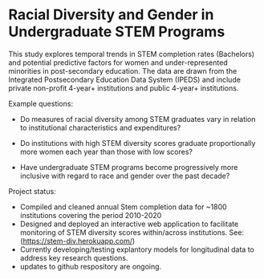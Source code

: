 # Racial Diversity and Gender in Undergraduate STEM Programs

This study explores temporal trends in STEM completion rates (Bachelors) and potential predictive factors for women and under-represented minorities in post-secondary education. The data are drawn from the Integrated Postsecondary Education Data System (IPEDS) and include private non-profit 4-year+ institutions and public 4-year+ institutions.

Example questions:  

* Do measures of racial diversity among STEM graduates vary in relation to institutional characteristics and expenditures?

* Do institutions with high STEM diversity scores graduate proportionally more women each year than those with low scores?

* Have undergraduate STEM programs become progressively more inclusive with regard to race and gender over the past decade? 

Project status:

* Compiled and cleaned annual Stem completion data for ~1800 institutions covering the period 2010-2020
* Designed and deployed an interactive web application to facilitate monitoring of STEM diversity scores within/across institutions. See: (https://stem-div.herokuapp.com/) 
* Currently developing/testing explantory models for longitudinal data to address key research questions. 
* updates to github respository are ongoing. 
 
